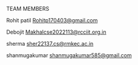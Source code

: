 TEAM MEMBERS

 Rohit patil Rohitp170403@gmail.com
 
 Debojit Makhalcse2022113@rcciit.org.in

sherma sher22137.cs@rmkec.ac.in

shanmugakumar shanmugakumar585@gmail.com
